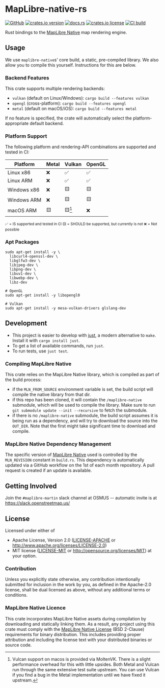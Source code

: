 # MapLibre-native-rs

[![GitHub](https://img.shields.io/badge/github-nyurik/maplibre--native--rs-8da0cb?logo=github)](https://github.com/nyurik/maplibre-native-rs)
[![crates.io version](https://img.shields.io/crates/v/maplibre_native)](https://crates.io/crates/maplibre_native)
[![docs.rs](https://img.shields.io/docsrs/maplibre_native)](https://docs.rs/maplibre_native)
[![crates.io license](https://img.shields.io/crates/l/maplibre_native)](https://github.com/nyurik/maplibre-native-rs/blob/main/LICENSE-APACHE)
[![CI build](https://github.com/nyurik/maplibre-native-rs/actions/workflows/ci.yml/badge.svg)](https://github.com/nyurik/maplibre-native-rs/actions)

Rust bindings to the [MapLibre Native](https://github.com/maplibre/maplibre-native) map rendering engine.

## Usage

We use `maplibre-native`s' core build, a static, pre-compiled library.
We also allow you to compile this yourself. Instructions for this are below.

### Backend Features

This crate supports multiple rendering backends:

- `vulkan` (default on Linux/Windows): `cargo build --features vulkan`
- `opengl` (cross-platform): `cargo build --features opengl`
- `metal` (default on macOS/iOS): `cargo build --features metal`

If no feature is specified, the crate will automatically select the platform-appropriate default backend.

### Platform Support

The following platform and rendering-API combinations are supported and tested in CI:

| Platform    | Metal | Vulkan | OpenGL |
| ----------- | ----- | ------ | ------ |
| Linux x86   | ❌    | ✅     | ✅     |
| Linux ARM   | ❌    | ✅     | ✅     |
| Windows x86 | ❌    | 🟨     | 🟨     |
| Windows ARM | ❌    | 🟨     | 🟨     |
| macOS ARM   | 🟨    | 🟨[^1] | ❌     |

<sub>
✅ = IS supported and tested in CI
🟨 = SHOULD be supported, but currently is not
❌ = Not possible
</sub>

[^1]: Vulcan support on macos is provided via MoltenVK. There is a slight performance overhead for this with little upsides. Both Metal and Vulcan run through the same extensive test suite upstream. You can use Vulcan if you find a bug in the Metal implementation until we have fixed it upstream.


### Apt Packages

```shell
sudo apt-get install -y \
  libcurl4-openssl-dev \
  libglfw3-dev \
  libjpeg-dev \
  libpng-dev \
  libuv1-dev \
  libwebp-dev \
  libz-dev

# OpenGL
sudo apt-get install -y libopengl0

# Vulkan
sudo apt-get install -y mesa-vulkan-drivers glslang-dev
```

## Development

- This project is easier to develop with [just](https://github.com/casey/just#readme), a modern alternative to `make`.
  Install it with `cargo install just`.
- To get a list of available commands, run `just`.
- To run tests, use `just test`.

### Compiling MapLibre Native

This crate relies on the MapLibre Native library, which is compiled as part of the build process:

- if the `MLN_FROM_SOURCE` environment variable is set, the build script will compile the native library from that dir.
- if this repo has been cloned, it will contain the `/maplibre-native` submodule, which will be used to compile the library. Make sure to run `git submodule update --init --recursive` to fetch the submodule.
- if there is no `/maplibre-native` submodule, the build script assumes it is being run as a dependency, and will try to download the source into the `OUT_DIR`. Note that the first might take significant time to download and compile.

### MapLibre Native Dependency Management

The specific version of [MapLibre Native](https://github.com/maplibre/maplibre-native) used is controlled by the `MLN_REVISION` constant in `build.rs`.
This dependency is automatically updated via a GitHub workflow on the 1st of each month repository.
A pull request is created if an update is available.

## Getting Involved

Join the `#maplibre-martin` slack channel at OSMUS -- automatic invite is at <https://slack.openstreetmap.us/>

## License

Licensed under either of

- Apache License, Version 2.0 ([LICENSE-APACHE](LICENSE-APACHE) or <http://www.apache.org/licenses/LICENSE-2.0>)
- MIT license ([LICENSE-MIT](LICENSE-MIT) or <http://opensource.org/licenses/MIT>)
  at your option.

### Contribution

Unless you explicitly state otherwise, any contribution intentionally
submitted for inclusion in the work by you, as defined in the
Apache-2.0 license, shall be dual licensed as above, without any
additional terms or conditions.

### MapLibre Native Licence

This crate incorporates MapLibre Native assets during compilation by downloading and statically linking them. As a result, any project using this crate must comply with the [MapLibre Native License](https://github.com/maplibre/maplibre-native/blob/main/LICENSE.md) (BSD 2-Clause) requirements for binary distribution. This includes providing proper attribution and including the license text with your distributed binaries or source code.
